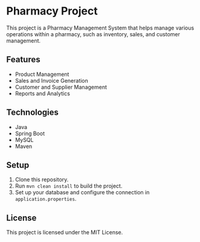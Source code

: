 # Pharmacy Project

This project is a Pharmacy Management System that helps manage various operations within a pharmacy, such as inventory, sales, and customer management.

## Features
- Product Management
- Sales and Invoice Generation
- Customer and Supplier Management
- Reports and Analytics

## Technologies
- Java
- Spring Boot
- MySQL
- Maven

## Setup
1. Clone this repository.
2. Run `mvn clean install` to build the project.
3. Set up your database and configure the connection in `application.properties`.

## License
This project is licensed under the MIT License.
